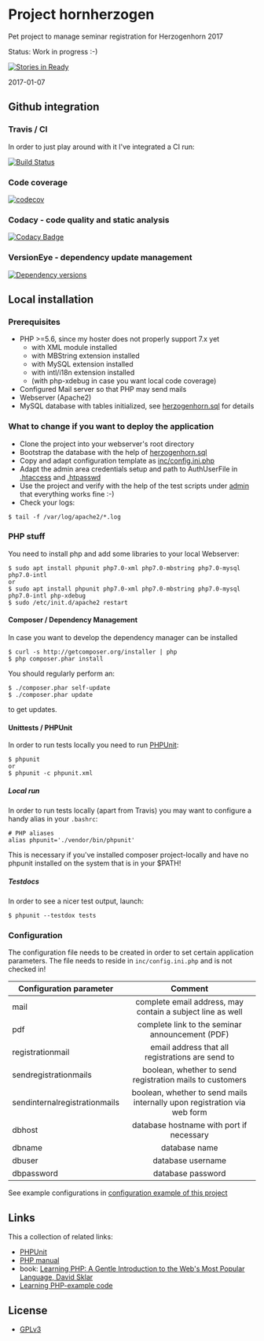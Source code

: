 # Project hornherzogen
Pet project to manage seminar registration for Herzogenhorn 2017

Status: Work in progress :-)

[![Stories in Ready](https://badge.waffle.io/ottlinger/hornherzogen.png?label=ready&title=Ready)](https://waffle.io/ottlinger/hornherzogen)


2017-01-07

## Github integration
### Travis / CI

In order to just play around with it I've integrated a CI run:

[![Build Status](https://travis-ci.org/ottlinger/hornherzogen.svg?branch=master)](https://travis-ci.org/ottlinger/hornherzogen)

### Code coverage

[![codecov](https://codecov.io/gh/ottlinger/hornherzogen/branch/master/graph/badge.svg)](https://codecov.io/gh/ottlinger/hornherzogen)

### Codacy - code quality and static analysis

[![Codacy Badge](https://api.codacy.com/project/badge/Grade/c8fc0c6ef3d14192a2a8f84a670ccb92)](https://www.codacy.com/app/github_25/hornherzogen)

### VersionEye - dependency update management

[![Dependency versions](https://www.versioneye.com/user/projects/58978d3ea35eb6002e873a36/badge.svg)](https://www.versioneye.com/user/projects/58978d3ea35eb6002e873a36?child=summary)

## Local installation

### Prerequisites

* PHP >=5.6, since my hoster does not properly support 7.x yet
  * with XML module installed
  * with MBString extension installed
  * with MySQL extension installed
  * with intl/i18n extension installed
  * (with php-xdebug in case you want local code coverage)
* Configured Mail server so that PHP may send mails
* Webserver (Apache2)
* MySQL database with tables initialized, see [herzogenhorn.sql](herzogenhorn.sql) for details

### What to change if you want to deploy the application

* Clone the project into your webserver's root directory
* Bootstrap the database with the help of [herzogenhorn.sql](herzogenhorn.sql)
* Copy and adapt configuration template as [inc/config.ini.php](/inc/config.ini.php.template)
* Adapt the admin area credentials setup and path to AuthUserFile in [.htaccess](admin/.htaccess) and [.htpasswd](admin/.htpasswd)
* Use the project and verify with the help of the test scripts under [admin](admin/index.php) that everything works fine :-)
* Check your logs:
```
$ tail -f /var/log/apache2/*.log
```
### PHP stuff

You need to install php and add some libraries to your local Webserver:
```
$ sudo apt install phpunit php7.0-xml php7.0-mbstring php7.0-mysql php7.0-intl
or
$ sudo apt install phpunit php7.0-xml php7.0-mbstring php7.0-mysql php7.0-intl php-xdebug
$ sudo /etc/init.d/apache2 restart
```

#### Composer / Dependency Management
In case you want to develop the dependency manager can be installed
```
$ curl -s http://getcomposer.org/installer | php
$ php composer.phar install
```

You should regularly perform an:
```
$ ./composer.phar self-update
$ ./composer.phar update
```
to get updates.

#### Unittests / PHPUnit

In order to run tests locally you need to run [PHPUnit](https://phpunit.de/getting-started.html):
```
$ phpunit
or
$ phpunit -c phpunit.xml
```

##### Local run

In order to run tests locally (apart from Travis) you may want to configure a handy alias in your `.bashrc`:
```
# PHP aliases
alias phpunit='./vendor/bin/phpunit'
```

This is necessary if you've installed composer project-locally and have no phpunit installed on the system that is in your $PATH!

##### Testdocs

In order to see a nicer test output, launch:
```
$ phpunit --testdox tests
```

### Configuration

The configuration file needs to be created in order to set certain application parameters. The file needs to reside in `inc/config.ini.php` and is not checked in!

| Configuration parameter        | Comment           |
| --- |:---:|
| mail | complete email address, may contain a subject line as well |
| pdf | complete link to the seminar announcement (PDF) |
| registrationmail | email address that all registrations are send to |
| sendregistrationmails | boolean, whether to send registration mails to customers |
| sendinternalregistrationmails | boolean, whether to send mails internally upon registration via web form |
| dbhost | database hostname with port if necessary |
| dbname | database name |
| dbuser | database username |
| dbpassword | database password |

See example configurations in 
[configuration example of this project](inc/config.ini.php.template)

## Links

This a collection of related links:

* [PHPUnit](https://phpunit.de/manual/current/en/writing-tests-for-phpunit.html)
* [PHP manual](http://php.net/manual/en/)
* book: [Learning PHP: A Gentle Introduction to the Web's Most Popular Language, David Sklar](https://www.amazon.de/Learning-PHP-Introduction-Popular-Language/dp/1491933577?tag=tendoryuberlin)
* [Learning PHP-example code](https://github.com/oreillymedia/Learning_PHP)

## License

* [GPLv3](LICENSE)
